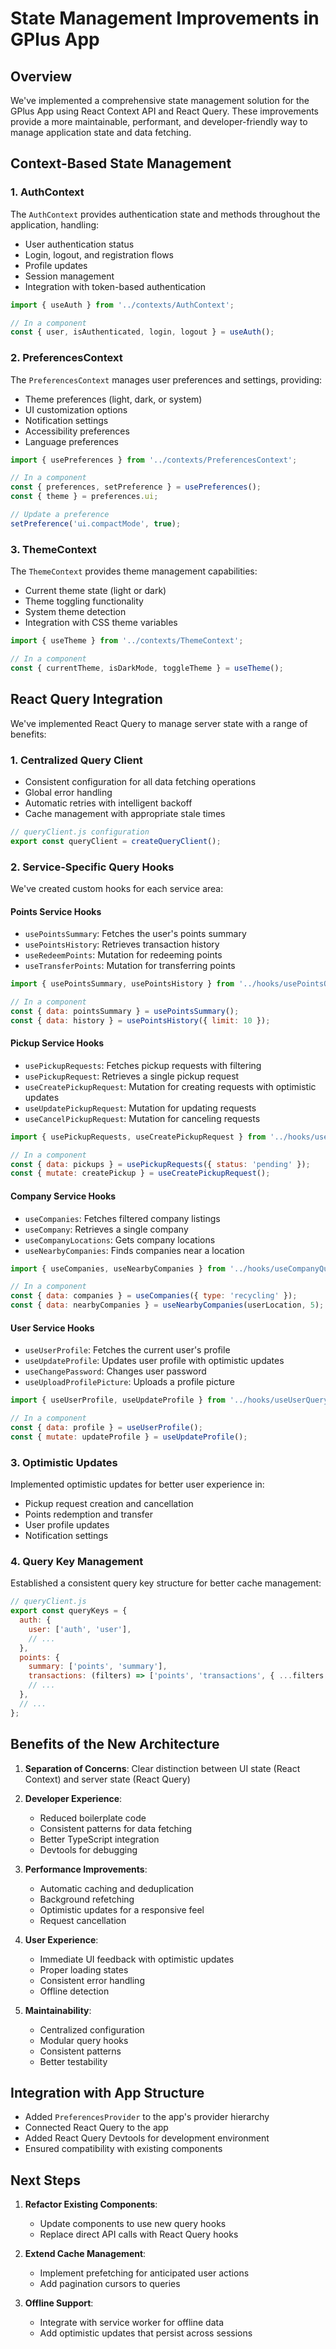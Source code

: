 # State Management Improvements in GPlus App

## Overview

We've implemented a comprehensive state management solution for the GPlus App using React Context API and React Query. These improvements provide a more maintainable, performant, and developer-friendly way to manage application state and data fetching.

## Context-Based State Management

### 1. AuthContext

The `AuthContext` provides authentication state and methods throughout the application, handling:

- User authentication status
- Login, logout, and registration flows
- Profile updates
- Session management
- Integration with token-based authentication

```jsx
import { useAuth } from '../contexts/AuthContext';

// In a component
const { user, isAuthenticated, login, logout } = useAuth();
```

### 2. PreferencesContext

The `PreferencesContext` manages user preferences and settings, providing:

- Theme preferences (light, dark, or system)
- UI customization options
- Notification settings
- Accessibility preferences
- Language preferences

```jsx
import { usePreferences } from '../contexts/PreferencesContext';

// In a component
const { preferences, setPreference } = usePreferences();
const { theme } = preferences.ui;

// Update a preference
setPreference('ui.compactMode', true);
```

### 3. ThemeContext

The `ThemeContext` provides theme management capabilities:

- Current theme state (light or dark)
- Theme toggling functionality
- System theme detection
- Integration with CSS theme variables

```jsx
import { useTheme } from '../contexts/ThemeContext';

// In a component
const { currentTheme, isDarkMode, toggleTheme } = useTheme();
```

## React Query Integration

We've implemented React Query to manage server state with a range of benefits:

### 1. Centralized Query Client

- Consistent configuration for all data fetching operations
- Global error handling
- Automatic retries with intelligent backoff
- Cache management with appropriate stale times

```jsx
// queryClient.js configuration
export const queryClient = createQueryClient();
```

### 2. Service-Specific Query Hooks

We've created custom hooks for each service area:

#### Points Service Hooks

- `usePointsSummary`: Fetches the user's points summary
- `usePointsHistory`: Retrieves transaction history
- `useRedeemPoints`: Mutation for redeeming points
- `useTransferPoints`: Mutation for transferring points

```jsx
import { usePointsSummary, usePointsHistory } from '../hooks/usePointsQuery';

// In a component
const { data: pointsSummary } = usePointsSummary();
const { data: history } = usePointsHistory({ limit: 10 });
```

#### Pickup Service Hooks

- `usePickupRequests`: Fetches pickup requests with filtering
- `usePickupRequest`: Retrieves a single pickup request
- `useCreatePickupRequest`: Mutation for creating requests with optimistic updates
- `useUpdatePickupRequest`: Mutation for updating requests
- `useCancelPickupRequest`: Mutation for canceling requests

```jsx
import { usePickupRequests, useCreatePickupRequest } from '../hooks/usePickupQuery';

// In a component
const { data: pickups } = usePickupRequests({ status: 'pending' });
const { mutate: createPickup } = useCreatePickupRequest();
```

#### Company Service Hooks

- `useCompanies`: Fetches filtered company listings
- `useCompany`: Retrieves a single company
- `useCompanyLocations`: Gets company locations
- `useNearbyCompanies`: Finds companies near a location

```jsx
import { useCompanies, useNearbyCompanies } from '../hooks/useCompanyQuery';

// In a component
const { data: companies } = useCompanies({ type: 'recycling' });
const { data: nearbyCompanies } = useNearbyCompanies(userLocation, 5);
```

#### User Service Hooks

- `useUserProfile`: Fetches the current user's profile
- `useUpdateProfile`: Updates user profile with optimistic updates
- `useChangePassword`: Changes user password
- `useUploadProfilePicture`: Uploads a profile picture

```jsx
import { useUserProfile, useUpdateProfile } from '../hooks/useUserQuery';

// In a component
const { data: profile } = useUserProfile();
const { mutate: updateProfile } = useUpdateProfile();
```

### 3. Optimistic Updates

Implemented optimistic updates for better user experience in:

- Pickup request creation and cancellation
- Points redemption and transfer
- User profile updates
- Notification settings

### 4. Query Key Management

Established a consistent query key structure for better cache management:

```javascript
// queryClient.js
export const queryKeys = {
  auth: {
    user: ['auth', 'user'],
    // ...
  },
  points: {
    summary: ['points', 'summary'],
    transactions: (filters) => ['points', 'transactions', { ...filters }],
    // ...
  },
  // ...
};
```

## Benefits of the New Architecture

1. **Separation of Concerns**: Clear distinction between UI state (React Context) and server state (React Query)

2. **Developer Experience**:
   - Reduced boilerplate code
   - Consistent patterns for data fetching
   - Better TypeScript integration
   - Devtools for debugging

3. **Performance Improvements**:
   - Automatic caching and deduplication
   - Background refetching
   - Optimistic updates for a responsive feel
   - Request cancellation

4. **User Experience**:
   - Immediate UI feedback with optimistic updates
   - Proper loading states
   - Consistent error handling
   - Offline detection

5. **Maintainability**:
   - Centralized configuration
   - Modular query hooks
   - Consistent patterns
   - Better testability

## Integration with App Structure

- Added `PreferencesProvider` to the app's provider hierarchy
- Connected React Query to the app
- Added React Query Devtools for development environment
- Ensured compatibility with existing components

## Next Steps

1. **Refactor Existing Components**:
   - Update components to use new query hooks
   - Replace direct API calls with React Query hooks

2. **Extend Cache Management**:
   - Implement prefetching for anticipated user actions
   - Add pagination cursors to queries

3. **Offline Support**:
   - Integrate with service worker for offline data
   - Add optimistic updates that persist across sessions
